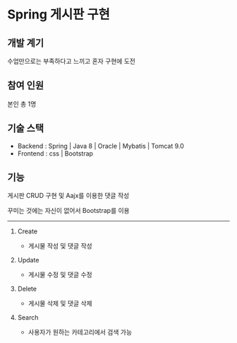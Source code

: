 # Spring 게시판 구현

## 개발 계기

 수업만으로는 부족하다고 느끼고 혼자 구현에 도전
 
## 참여 인원

 본인 총 1명
 
## 기술 스택
 - Backend : Spring | Java 8 | Oracle | Mybatis | Tomcat 9.0
 - Frontend : css | Bootstrap   

## 기능

 게시판 CRUD 구현 및 Aajx를 이용한 댓글 작성
 
 꾸미는 것에는 자신이 없어서 Bootstrap를 이용
 
 --------------------------
 1. Create
    - 게시물 작성 및 댓글 작성
 
 2. Update
    - 게시물 수정 및 댓글 수정
 
 3. Delete
    - 게시물 삭제 및 댓글 삭제
 
 4. Search
    - 사용자가 원하는 카테고리에서 검색 가능
 
 
